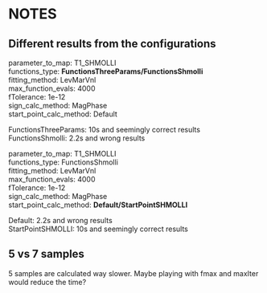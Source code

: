 # NOTES

## Different results from the configurations

parameter_to_map: T1_SHMOLLI  
functions_type: **FunctionsThreeParams/FunctionsShmolli**  
fitting_method: LevMarVnl  
max_function_evals: 4000  
fTolerance: 1e-12  
sign_calc_method: MagPhase  
start_point_calc_method: Default  

FunctionsThreeParams: 10s and seemingly correct results  
FunctionsShmolli: 2.2s and wrong results  

parameter_to_map: T1_SHMOLLI  
functions_type: FunctionsShmolli  
fitting_method: LevMarVnl  
max_function_evals: 4000  
fTolerance: 1e-12  
sign_calc_method: MagPhase  
start_point_calc_method: **Default/StartPointSHMOLLI**  

Default: 2.2s and wrong results  
StartPointSHMOLLI: 10s and seemingly correct results

## 5 vs 7 samples

5 samples are calculated way slower. Maybe playing with fmax and maxIter would reduce the time?
